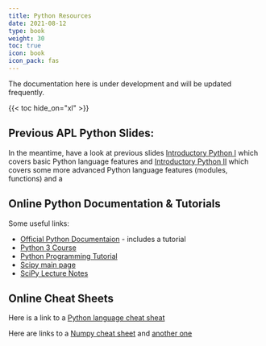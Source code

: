 ```yaml
---
title: Python Resources
date: 2021-08-12
type: book
weight: 30
toc: true
icon: book
icon_pack: fas
---
```


The documentation here is under development and will be updated frequently.

 {{< toc hide_on="xl" >}}


## Previous APL Python Slides:

In the meantime, have a look at previous slides [Introductory Python
I](http://veritas.ucd.ie/~quinn/labs_master/Python/2019/Python%20I.pdf)
which covers basic Python language features and [Introductory Python
II](http://veritas.ucd.ie/~quinn/labs_master/Python/2019/Python%20II.pdf)
which covers some more advanced Python language features (modules, functions)
and a 

## Online Python Documentation & Tutorials

Some useful links:
 * [Official Python Documentaion](https://docs.python.org/) - includes a tutorial
 * [Python 3 Course](https://www.python-course.eu/python3_course.php)
 * [Python Programming Tutorial](https://www.programiz.com/python-programming)
 * [Scipy main page](https://www.scipy.org)
 * [SciPy Lecture Notes](https://scipy-lectures.github.io)

## Online Cheat Sheets

Here is a link to a [Python language cheat sheat](https://perso.limsi.fr/pointal/_media/python:cours:mementopython3-english.pdf)

Here are links to a [Numpy cheat sheet](https://www.dataquest.io/blog/numpy-cheat-sheet) and [another one](https://s3.amazonaws.com/assets.datacamp.com/blog_assets/Numpy_Python_Cheat_Sheet.pdf)




